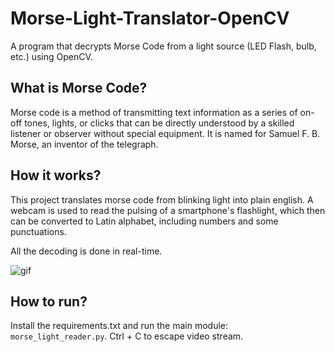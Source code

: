# Morse-Light-Translator-OpenCV
 A program that decrypts Morse Code from a light source (LED Flash, bulb, etc.) using OpenCV.

## What is Morse Code?
Morse code is a method of transmitting text information as a series of on-off tones, lights, or clicks that can be directly understood by a skilled listener or observer without special equipment. It is named for Samuel F. B. Morse, an inventor of the telegraph.

## How it works?

This project translates morse code from blinking light into plain english. A webcam is used to read the pulsing of a smartphone's flashlight, which then can be converted to Latin alphabet, including numbers and some punctuations. 

All the decoding is done in real-time.

![gif](/static/cap.gif)

## How to run?


Install the requirements.txt and run the main module: `morse_light_reader.py`. Ctrl + C to escape video stream.
